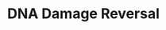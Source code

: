---
annotations:
- id: PW:0000099
  parent: regulatory pathway
  type: Pathway Ontology
  value: DNA repair pathway
authors:
- MaintBot
- MartijnVanIersel
- ReactomeTeam
- Anwesha
description: 'DNA damage can be directly reversed by dealkylation (Mitra and Kaina
  1993). Three enzymes play a major role in reparative DNA dealkylation: MGMT, ALKBH2
  and ALKBH3. MGMT dealkylates O-6-methylguanine in a suicidal reaction that inactivates
  the enzyme (Daniels et al. 2000, Rasimas et al. 2004, Duguid et al. 2005, Tubbs
  et al. 2007), while ALKBH2 and ALKBH3 dealkylate 1-methyladenine, 3-methyladenine,
  3-methylcytosine and 1-ethyladenine (Duncan et al. 2002, Dango et al. 2011).  View
  original pathway at [http://www.reactome.org/PathwayBrowser/#DIAGRAM=73942 Reactome].'
last-edited: 2021-01-25
organisms:
- Homo sapiens
redirect_from:
- /index.php/Pathway:WP1804
- /instance/WP1804
revision: null
schema-jsonld:
- '@context': https://schema.org/
  '@id': https://wikipathways.github.io/pathways/WP1804.html
  '@type': Dataset
  creator:
    '@type': Organization
    name: WikiPathways
  description: 'DNA damage can be directly reversed by dealkylation (Mitra and Kaina
    1993). Three enzymes play a major role in reparative DNA dealkylation: MGMT, ALKBH2
    and ALKBH3. MGMT dealkylates O-6-methylguanine in a suicidal reaction that inactivates
    the enzyme (Daniels et al. 2000, Rasimas et al. 2004, Duguid et al. 2005, Tubbs
    et al. 2007), while ALKBH2 and ALKBH3 dealkylate 1-methyladenine, 3-methyladenine,
    3-methylcytosine and 1-ethyladenine (Duncan et al. 2002, Dango et al. 2011).  View
    original pathway at [http://www.reactome.org/PathwayBrowser/#DIAGRAM=73942 Reactome].'
  keywords:
  - 1-etA-dsDNA
  - '1-etA-dsDNA '
  - 1-meA-dsDNA
  - '1-meA-dsDNA '
  - 2OG
  - 3-meC-dsDNA
  - '3-meC-dsDNA '
  - 6-OMeG-dsDNA
  - '6-OMeG-dsDNA '
  - 'ALKBH2 '
  - ALKBH2:Fe2+
  - ALKBH2:Fe2+:1-etA-dsDNA
  - ALKBH2:Fe2+:1-meA-dsDNA
  - ALKBH2:Fe2+:3-meC-dsDNA
  - 'ALKBH3 '
  - ALKBH3:Fe2+:ASCC1:ASCC2:ASCC3
  - ALKBH3:Fe2+:ASCC1:ASCC2:ASCC3:1-etA-dsDNA
  - ALKBH3:Fe2+:ASCC1:ASCC2:ASCC3:1-meA-dsDNA
  - ALKBH3:Fe2+:ASCC1:ASCC2:ASCC3:3-meC-dsDNA
  - 'ALKBH5 '
  - 'ASCC1 '
  - 'ASCC2 '
  - 'ASCC3 '
  - CH2O
  - CH3CHO
  - CO2
  - 'FTO '
  - Fe2+
  - 'Fe2+ '
  - 'MGMT '
  - MGMT:Zn2+
  - MGMT:Zn2+:6-OMeG-dsDNA
  - 'MetC-MGMT '
  - MetC-MGMT:Zn2+
  - N6-methyladenosine
  - O2
  - RNA demethylases
  - SUCCA
  - 'Zn2+ '
  - adenosine
  - dsDNA
  license: CC0
  name: DNA Damage Reversal
seo: CreativeWork
title: DNA Damage Reversal
wpid: WP1804
---